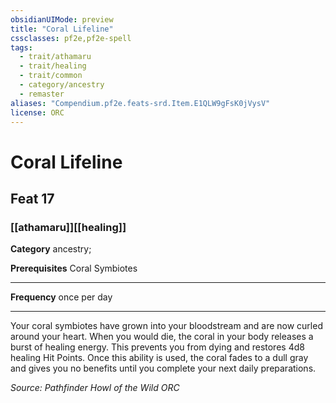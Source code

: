 ```yaml
---
obsidianUIMode: preview
title: "Coral Lifeline"
cssclasses: pf2e,pf2e-spell
tags:
  - trait/athamaru
  - trait/healing
  - trait/common
  - category/ancestry
  - remaster
aliases: "Compendium.pf2e.feats-srd.Item.E1QLW9gFsK0jVysV"
license: ORC
---
```

# Coral Lifeline
## Feat 17
### [[athamaru]][[healing]]

**Category** ancestry; 



**Prerequisites** Coral Symbiotes
* * *
**Frequency** once per day

* * *

Your coral symbiotes have grown into your bloodstream and are now curled around your heart. When you would die, the coral in your body releases a burst of healing energy. This prevents you from dying and restores 4d8 healing Hit Points. Once this ability is used, the coral fades to a dull gray and gives you no benefits until you complete your next daily preparations.

*Source: Pathfinder Howl of the Wild*
*ORC*